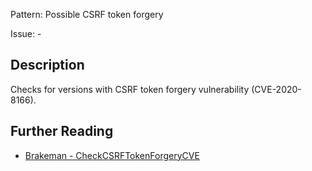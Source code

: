 Pattern: Possible CSRF token forgery

Issue: -

## Description

Checks for versions with CSRF token forgery vulnerability (CVE-2020-8166).

## Further Reading

* [Brakeman - CheckCSRFTokenForgeryCVE](https://brakemanscanner.org/docs/warning_types/cross-site_request_forgery/)